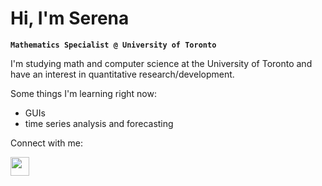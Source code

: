 # Hi, I'm Serena

**`Mathematics Specialist @ University of Toronto`**

I'm studying math and computer science at the University of Toronto and have an interest in quantitative research/development.

Some things I'm learning right now:
  - GUIs
  - time series analysis and forecasting

Connect with me:
<p align="left">
  <a href="https://www.linkedin.com/in/serenahe/">
    <img width=30, src="https://cdn.jsdelivr.net/gh/devicons/devicon/icons/linkedin/linkedin-original.svg" />
</p>
